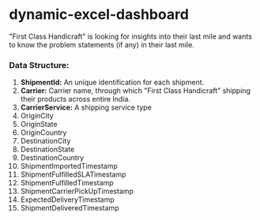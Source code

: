 # dynamic-excel-dashboard
"First Class Handicraft" is looking for insights into their last mile and wants to know the problem statements (if any) in their last mile.

### Data Structure:
1. **ShipmentId:** An unique identification for each shipment. 
2. **Carrier:** Carrier name, through which "First Class Handicraft" shipping their products across entire India.
3. **CarrierService:** A shipping service type
4. OriginCity
5. OriginState
6. OriginCountry
7. DestinationCity
8. DestinationState
9. DestinationCountry
10. ShipmentImportedTimestamp
11. ShipmentFulfilledSLATimestamp
12. ShipmentFulfilledTimestamp
13. ShipmentCarrierPickUpTimestamp
14. ExpectedDeliveryTimestamp
15. ShipmentDeliveredTimestamp
